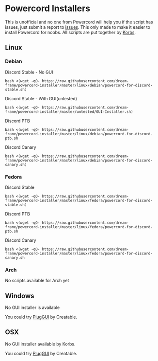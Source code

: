 # Powercord Installers
This is unofficial and no one from Powercord will help you if the script has issues, just submit a report to [issues](https://github.com/dream-frame/powercord-installer/issues).
This only made to make it easier to install Powercord for noobs.
All scripts are put together by [Korbs](https://Twitter.com/KorbsStudio).

## Linux
### Debian
Discord Stable - No GUI
```
bash <(wget -qO- https://raw.githubusercontent.com/dream-frame/powercord-installer/master/linux/debian/powercord-for-discord-stable.sh)
```
Discord Stable - With GUI(untested)
```
bash <(wget -qO- https://raw.githubusercontent.com/dream-frame/powercord-installer/master/untested/GUI-Installer.sh)
```
Discord PTB
```
bash <(wget -qO- https://raw.githubusercontent.com/dream-frame/powercord-installer/master/linux/debian/powercord-for-discord-ptb.sh
```
Discord Canary
```
bash <(wget -qO- https://raw.githubusercontent.com/dream-frame/powercord-installer/master/linux/debian/powercord-for-discord-canary.sh)
```
### Fedora
Discord Stable
```
bash <(wget -qO- https://raw.githubusercontent.com/dream-frame/powercord-installer/master/linux/fedora/powercord-for-discord-stable.sh)
```
Discord PTB
```
bash <(wget -qO- https://raw.githubusercontent.com/dream-frame/powercord-installer/master/linux/fedora/powercord-for-discord-ptb.sh
```
Discord Canary
```
bash <(wget -qO- https://raw.githubusercontent.com/dream-frame/powercord-installer/master/linux/fedora/powercord-for-discord-canary.sh
```
### Arch
No scripts available for Arch yet

## Windows
No GUI installer is available

You could try [PlugGUI](https://plug.creatable.cafe/) by Creatable.

## OSX
No GUI installer available by Korbs.

You could try [PlugGUI](https://plug.creatable.cafe/) by Creatable.
